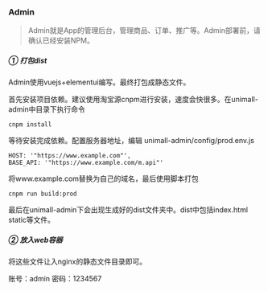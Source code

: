 ### Admin

> Admin就是App的管理后台，管理商品、订单、推广等。Admin部署前，请确认已经安装NPM。

##### ① 打包dist

Admin使用vuejs+elementui编写。最终打包成静态文件。

首先安装项目依赖。建议使用淘宝源cnpm进行安装，速度会快很多。在unimall-admin中目录下执行命令

	cnpm install

等待安装完成依赖。配置服务器地址，编辑 unimall-admin/config/prod.env.js

	HOST: '"https://www.example.com"',
	BASE_API: '"https://www.example.com/m.api"'

将www.example.com替换为自己的域名，最后使用脚本打包

	cnpm run build:prod

最后在unimall-admin下会出现生成好的dist文件夹中。dist中包括index.html static等文件。

##### ② 放入web容器
将这些文件让入nginx的静态文件目录即可。

账号：admin
密码：1234567
